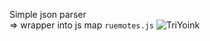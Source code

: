 Simple json parser <br>
=> wrapper into js map `ruemotes.js` ![TriYoink](https://cdn.betterttv.net/emote/5e235a25bca2995f13fbb373/1x)

